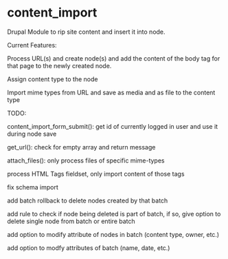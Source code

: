 content_import
==============

Drupal Module to rip site content and insert it into node.

Current Features:

Process URL(s) and create node(s) and add the content of the body tag for that page to the newly created node.

Assign content type to the node

Import mime types from URL and save as media and as file to the content type


TODO:

content_import_form_submit(): get id of currently logged in user and use it during node save

get_url(): check for empty array and return message

attach_files(): only process files of specific mime-types

process HTML Tags fieldset, only import content of those tags

fix schema import

add batch rollback to delete nodes created by that batch

add rule to check if node being deleted is part of batch, if so, give option to delete single node from batch or entire batch

add option to modify attribute of nodes in batch (content type, owner, etc.)

add option to modfy attributes of batch (name, date, etc.)



